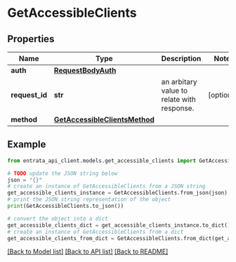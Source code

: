# GetAccessibleClients


## Properties

Name | Type | Description | Notes
------------ | ------------- | ------------- | -------------
**auth** | [**RequestBodyAuth**](RequestBodyAuth.md) |  | 
**request_id** | **str** | an arbitary value to relate with response. | [optional] 
**method** | [**GetAccessibleClientsMethod**](GetAccessibleClientsMethod.md) |  | 

## Example

```python
from entrata_api_client.models.get_accessible_clients import GetAccessibleClients

# TODO update the JSON string below
json = "{}"
# create an instance of GetAccessibleClients from a JSON string
get_accessible_clients_instance = GetAccessibleClients.from_json(json)
# print the JSON string representation of the object
print(GetAccessibleClients.to_json())

# convert the object into a dict
get_accessible_clients_dict = get_accessible_clients_instance.to_dict()
# create an instance of GetAccessibleClients from a dict
get_accessible_clients_from_dict = GetAccessibleClients.from_dict(get_accessible_clients_dict)
```
[[Back to Model list]](../README.md#documentation-for-models) [[Back to API list]](../README.md#documentation-for-api-endpoints) [[Back to README]](../README.md)


